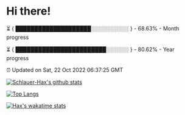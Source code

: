 # Hi there!

⏳ { ████████████████████░░░░░░░░░░ } - 68.63% - Month progress

⏳ { ████████████████████████░░░░░░ } - 80.62% - Year progress

⏰ Updated on Sat, 22 Oct 2022 06:37:25 GMT


[![Schlauer-Hax's github stats](https://github-readme-stats.vercel.app/api?username=Schlauer-Hax&show_icons=true&theme=dark&count_private=true)](https://github.com/Schlauer-Hax)


[![Top Langs](https://github-readme-stats.vercel.app/api/top-langs/?username=Schlauer-Hax&layout=compact&theme=dark)](https://github.com/Schlauer-Hax?tab=repositories)


[![Hax's wakatime stats](https://github-readme-stats.vercel.app/api/wakatime?username=Hax&theme=dark)](https://wakatime.com/@Hax)

